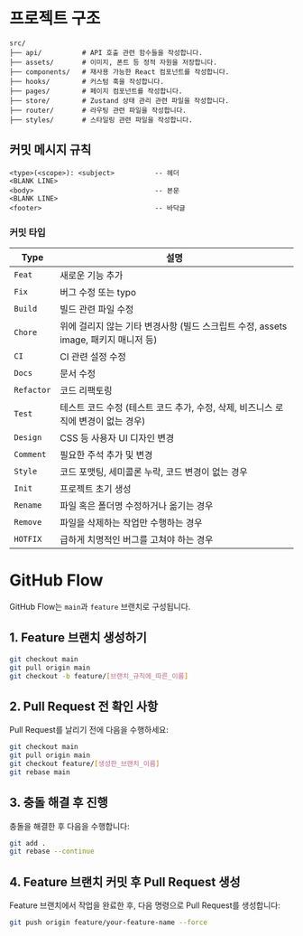
# 프로젝트 구조

```
src/
├── api/          # API 호출 관련 함수들을 작성합니다.
├── assets/       # 이미지, 폰트 등 정적 자원을 저장합니다.
├── components/   # 재사용 가능한 React 컴포넌트를 작성합니다.
├── hooks/        # 커스텀 훅을 작성합니다.
├── pages/        # 페이지 컴포넌트를 작성합니다.
├── store/        # Zustand 상태 관리 관련 파일을 작성합니다.
├── router/       # 라우팅 관련 파일을 작성합니다.
├── styles/       # 스타일링 관련 파일을 작성합니다.
```


## 커밋 메시지 규칙

```
<type>(<scope>): <subject>          -- 헤더
<BLANK LINE>
<body>                              -- 본문
<BLANK LINE>
<footer>                            -- 바닥글
```

### 커밋 타입

| **Type**   | **설명**                                                                 |
|------------|--------------------------------------------------------------------------|
| `Feat`     | 새로운 기능 추가                                                          |
| `Fix`      | 버그 수정 또는 typo                                                       |
| `Build`    | 빌드 관련 파일 수정                                                      |
| `Chore`    | 위에 걸리지 않는 기타 변경사항 (빌드 스크립트 수정, assets image, 패키지 매니저 등) |
| `CI`       | CI 관련 설정 수정                                                        |
| `Docs`     | 문서 수정                                                                |
| `Refactor` | 코드 리팩토링                                                             |
| `Test`     | 테스트 코드 수정 (테스트 코드 추가, 수정, 삭제, 비즈니스 로직에 변경이 없는 경우) |
| `Design`   | CSS 등 사용자 UI 디자인 변경                                             |
| `Comment`  | 필요한 주석 추가 및 변경                                                 |
| `Style`    | 코드 포맷팅, 세미콜론 누락, 코드 변경이 없는 경우                        |
| `Init`     | 프로젝트 초기 생성                                                       |
| `Rename`   | 파일 혹은 폴더명 수정하거나 옮기는 경우                                  |
| `Remove`   | 파일을 삭제하는 작업만 수행하는 경우                                     |
| `HOTFIX`   | 급하게 치명적인 버그를 고쳐야 하는 경우                                  |

# GitHub Flow

GitHub Flow는 `main`과 `feature` 브랜치로 구성됩니다.

## 1. Feature 브랜치 생성하기

```bash
git checkout main
git pull origin main
git checkout -b feature/[브랜치_규칙에_따른_이름]
```

## 2. Pull Request 전 확인 사항

Pull Request를 날리기 전에 다음을 수행하세요:

```bash
git checkout main
git pull origin main
git checkout feature/[생성한_브랜치_이름]
git rebase main
```

## 3. 충돌 해결 후 진행

충돌을 해결한 후 다음을 수행합니다:

```bash
git add .
git rebase --continue
```

## 4. Feature 브랜치 커밋 후 Pull Request 생성

Feature 브랜치에서 작업을 완료한 후, 다음 명령으로 Pull Request를 생성합니다:

```bash
git push origin feature/your-feature-name --force
```
